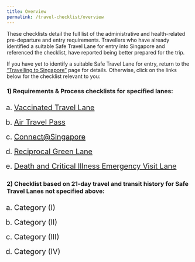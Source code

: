 ```yaml
---
title: Overview
permalink: /travel-checklist/overview
---
```

These checklists detail the full list of the administrative and health-related pre-departure and entry requirements. Travellers who have already identified a suitable Safe Travel Lane for entry into Singapore and referenced the checklist, have reported being better prepared for the trip. 

If you have yet to identify a suitable Safe Travel Lane for entry, return to the [“Travelling to Singapore”](/arriving/overview) page for details. Otherwise, click on the links below for the checklist relevant to you:

### 1)	Requirements & Process checklists for specified lanes:

<ol style="padding-left:20px; font-size:20px; margin-bottom:0px;">
	<li style="font-size:20px; margin-top:0px; margin-bottom:0px; line-height:1.5; list-style-type:lower-alpha; "><a href="/vtl/requirements-and-process">Vaccinated Travel Lane</a>
	</li>
	<li style="font-size:20px; margin-top:10px; margin-bottom:0px; line-height:1.5; list-style-type:lower-alpha; "><a href="/atp/requirements-and-process">Air Travel Pass</a>
	</li>
		<li style="font-size:20px; margin-top:10px; margin-bottom:0px; line-height:1.5; list-style-type:lower-alpha; "><a href="/connectsg/overview">Connect@Singapore</a>
	</li>
		<li style="font-size:20px; margin-top:10px; margin-bottom:0px; line-height:1.5; list-style-type:lower-alpha; "><a href="/rgl/overview">Reciprocal Green Lane</a>
	</li>
		<li style="font-size:20px; margin-top:10px; margin-bottom:0px; line-height:1.5; list-style-type:lower-alpha; "><a href="/dcev/entryguide">Death and Critical Illness Emergency Visit Lane</a>
	</li>
</ol>

### 2)	Checklist based on 21-day travel and transit history for Safe Travel Lanes not specified above:

<ol style="padding-left:20px; font-size:20px; margin-bottom:0px;">
	<li style="font-size:20px; margin-top:0px; margin-bottom:0px; line-height:1.5; list-style-type:lower-alpha; ">Category (I)
	</li>
	<li style="font-size:20px; margin-top:10px; margin-bottom:0px; line-height:1.5; list-style-type:lower-alpha; ">Category (II)
	</li>
		<li style="font-size:20px; margin-top:10px; margin-bottom:0px; line-height:1.5; list-style-type:lower-alpha; ">Category (III)
	</li>
		<li style="font-size:20px; margin-top:10px; margin-bottom:0px; line-height:1.5; list-style-type:lower-alpha; ">Category (IV)
	</li>
</ol>